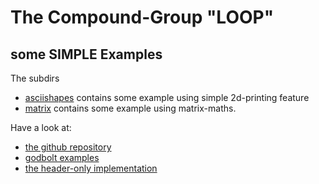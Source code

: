 # The Compound-Group "LOOP" #

## some SIMPLE Examples   ##

The subdirs

  - [asciishapes](./asciishapes) contains some example using simple 2d-printing feature
  - [matrix](./matrix) contains some example using matrix-maths.

Have a look at:
- [the github repository](https://github.com/F-Haferkorn/ogis-cxxloop/)
- [godbolt examples](../ogis-godbolt.examples)
- [the header-only implementation](../ogis-cpp-loop/include)


